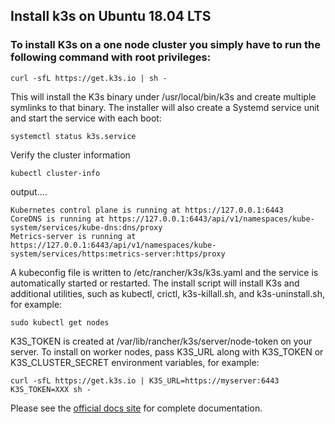 ## Install k3s on Ubuntu 18.04 LTS

### To install K3s on a one node cluster you simply have to run the following command with root privileges:

	curl -sfL https://get.k3s.io | sh -

This will install the K3s binary under /usr/local/bin/k3s and create multiple symlinks to that binary. The installer will also create a Systemd service unit and start the service with each boot:

	systemctl status k3s.service

Verify the cluster information
	
	kubectl cluster-info

output....

	Kubernetes control plane is running at https://127.0.0.1:6443
	CoreDNS is running at https://127.0.0.1:6443/api/v1/namespaces/kube-system/services/kube-dns:dns/proxy
	Metrics-server is running at https://127.0.0.1:6443/api/v1/namespaces/kube-system/services/https:metrics-server:https/proxy

A kubeconfig file is written to /etc/rancher/k3s/k3s.yaml and the service is automatically started or restarted. The install script will install K3s and additional utilities, such as kubectl, crictl, k3s-killall.sh, and k3s-uninstall.sh, for example:

	sudo kubectl get nodes

K3S_TOKEN is created at /var/lib/rancher/k3s/server/node-token on your server. To install on worker nodes, pass K3S_URL along with K3S_TOKEN or K3S_CLUSTER_SECRET environment variables, for example:

	curl -sfL https://get.k3s.io | K3S_URL=https://myserver:6443 K3S_TOKEN=XXX sh -
	

Please see the [official docs site](https://rancher.com/docs/k3s/latest/en/) for complete documentation.
